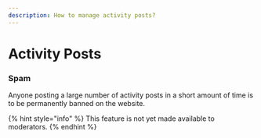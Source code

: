 ```yaml
---
description: How to manage activity posts?
---
```


# Activity Posts

### Spam

Anyone posting a large number of activity posts in a short amount of time is to be permanently banned on the website.

{% hint style="info" %}
This feature is not yet made available to moderators.
{% endhint %}

